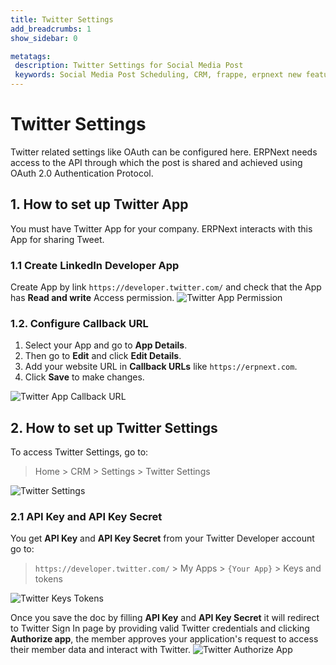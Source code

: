 ```yaml
---
title: Twitter Settings
add_breadcrumbs: 1
show_sidebar: 0

metatags:
 description: Twitter Settings for Social Media Post
 keywords: Social Media Post Scheduling, CRM, frappe, erpnext new features, erp, open source erp, free erp, security
---
```


# Twitter Settings

Twitter related settings like OAuth can be configured here. ERPNext needs access to the API through which the post is shared and achieved using OAuth 2.0 Authentication Protocol.

## 1. How to set up Twitter App

You must have Twitter App for your company. ERPNext interacts with this App for sharing Tweet. 

### 1.1 Create LinkedIn Developer App

Create App by link `https://developer.twitter.com/` and check that the App has **Read and write** Access permission.
![Twitter App Permission](/docs/assets/img/crm/twitter-app-permission.png)

### 1.2. Configure Callback URL
1. Select your App and go to **App Details**.
2. Then go to **Edit** and click **Edit Details**.
3. Add your website URL in **Callback URLs** like `https://erpnext.com`.
4. Click **Save** to make changes. 

![Twitter App Callback URL](/docs/assets/img/crm/twitter-callback-url.png)


## 2. How to set up Twitter Settings

To access Twitter Settings, go to:
> Home > CRM > Settings > Twitter Settings

![Twitter Settings](/docs/assets/img/crm/twitter-settings.png)

### 2.1 API Key and API Key Secret

You get **API Key** and **API Key Secret** from your Twitter Developer account go to:
> `https://developer.twitter.com/` > My Apps > `{Your App}` > Keys and tokens

![Twitter Keys Tokens](/docs/assets/img/crm/twitter-key-token.png)

Once you save the doc by filling **API Key** and **API Key Secret** it will redirect to Twitter Sign In page by providing valid Twitter credentials and clicking **Authorize app**, the member approves your application's request to access their member data and interact with Twitter.
![Twitter Authorize App](/docs/assets/img/crm/twitter-authorize-app.png)

